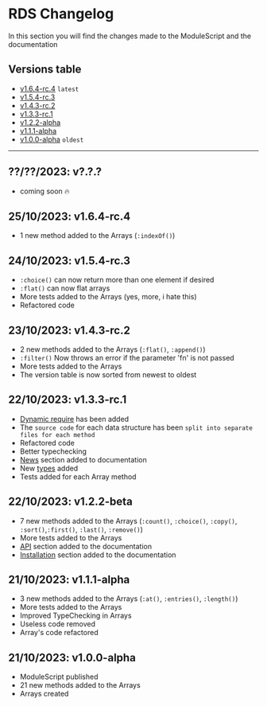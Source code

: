 # RDS Changelog

In this section you will find the changes made to the ModuleScript and the documentation

## Versions table
- [v1.6.4-rc.4](#25102023-v164-rc4) `latest`
- [v1.5.4-rc.3](#24102023-v154-rc3)
- [v1.4.3-rc.2](#23102023-v143-rc2)
- [v1.3.3-rc.1](#22102023-v133-rc1)
- [v1.2.2-alpha](#22102023-v122-beta)
- [v1.1.1-alpha](#21102023-v111-alpha)
- [v1.0.0-alpha](#21102023-v100-alpha) `oldest`

---

## ??/??/2023: **v?.?.?**

- coming soon 🔥

## 25/10/2023: **v1.6.4-rc.4**

- 1 new method added to the Arrays (`:indexOf()`)

## 24/10/2023: **v1.5.4-rc.3**

- `:choice()` can now return more than one element if desired
- `:flat()` can now flat arrays
- More tests added to the Arrays (yes, more, i hate this)
- Refactored code

## 23/10/2023: **v1.4.3-rc.2**

- 2 new methods added to the Arrays (`:flat()`, `:append()`)
- `:filter()` Now throws an error if the parameter 'fn' is not passed
- More tests added to the Arrays
- The version table is now sorted from newest to oldest


## 22/10/2023: **v1.3.3-rc.1**

- [Dynamic require](./news/v1.3.3-rc-1.md) has been added
- The `source code` for each data structure has been `split into separate files for each method`
- Refactored code
- Better typechecking
- [News](./news/v1.3.3-rc-1.md) section added to documentation
- New [types](./api/types.md) added
- Tests added for each Array method

## 22/10/2023: **v1.2.2-beta**

- 7 new methods added to the Arrays (`:count()`, `:choice()`, `:copy()`, `:sort()`,`:first()`, `:last()`, `:remove()`)
- More tests added to the Arrays
- [API](./api/data-structures.md) section added to the documentation
- [Installation](./tutorial/installation.md) section added to the documentation

## 21/10/2023: **v1.1.1-alpha**

- 3 new methods added to the Arrays (`:at()`, `:entries()`, `:length()`)
- More tests added to the Arrays
- Improved TypeChecking in Arrays
- Useless code removed
- Array's code refactored

## 21/10/2023: **v1.0.0-alpha**

- ModuleScript published
- 21 new methods added to the Arrays
- Arrays created